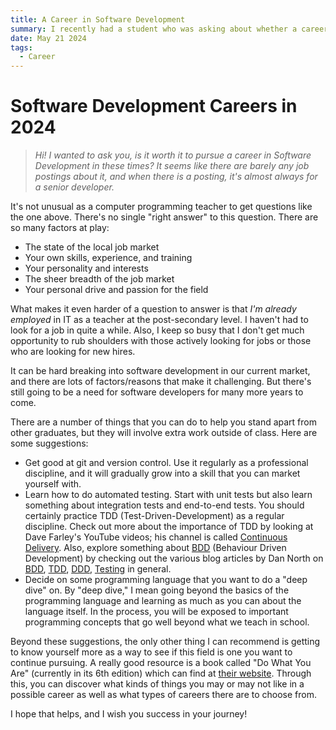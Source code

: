```yaml
---
title: A Career in Software Development
summary: I recently had a student who was asking about whether a career in software development was worth pursuing in today's market. Here's my reply with extended advice.
date: May 21 2024
tags:
  - Career
---
```

# Software Development Careers in 2024

> *Hi! I wanted to ask you, is it worth it to pursue a career in Software Development in these times? It seems like there are barely any job postings about it, and when there is a posting, it's almost always for a senior developer.*

It's not unusual as a computer programming teacher to get questions like the one above. There's no single "right answer" to this question. There are so many factors at play:

- The state of the local job market
- Your own skills, experience, and training
- Your personality and interests
- The sheer breadth of the job market
- Your personal drive and passion for the field

What makes it even harder of a question to answer is that *I'm already employed* in IT as a teacher at the post-secondary level. I haven't had to look for a job in quite a while. Also, I keep so busy that I don't get much opportunity to rub shoulders with those actively looking for jobs or those who are looking for new hires.






It can be hard breaking into software development in our current market, and there are lots of factors/reasons that make it challenging. But there's still going to be a need for software developers for many more years to come.



There are a number of things that you can do to help you stand apart from other graduates, but they will involve extra work outside of class. Here are some suggestions:



- Get good at git and version control. Use it regularly as a professional discipline, and it will gradually grow into a skill that you can market yourself with.
- Learn how to do automated testing. Start with unit tests but also learn something about integration tests and end-to-end tests. You should certainly practice TDD (Test-Driven-Development) as a regular discipline. Check out more about the importance of TDD by looking at Dave Farley's YouTube videos; his channel is called ⁠[Continuous Delivery](https://www.youtube.com/@ContinuousDelivery). Also, explore something about [⁠BDD](https://dannorth.net/introducing-bdd/) (Behaviour Driven Development) by checking out the various blog articles by Dan North on ⁠[BDD](https://dannorth.net/tags/bdd/), ⁠[TDD](https://dannorth.net/tags/tdd/), [⁠DDD](https://dannorth.net/tags/ddd/), ⁠[Testing](https://dannorth.net/tags/testing/) in general.
- Decide on some programming language that you want to do a "deep dive" on. By "deep dive," I mean going beyond the basics of the programming language and learning as much as you can about the language itself. In the process, you will be exposed to important programming concepts that go well beyond what we teach in school.

Beyond these suggestions, the only other thing I can recommend is getting to know yourself more as a way to see if this field is one you want to continue pursuing. A really good resource is a book called "Do What You Are" (currently in its 6th edition) which can find at [⁠their website](https://dowhatyouarebook.com/). Through this, you can discover what kinds of things you may or may not like in a possible career as well as what types of careers there are to choose from.



I hope that helps, and I wish you success in your journey!